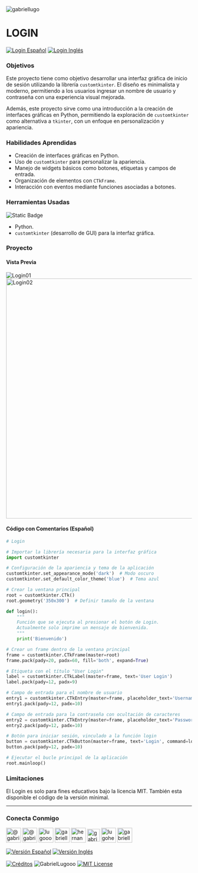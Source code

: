 <img align="center" src="https://media.licdn.com/dms/image/v2/D4D16AQGUNxQ7NSC05A/profile-displaybackgroundimage-shrink_350_1400/profile-displaybackgroundimage-shrink_350_1400/0/1738695150340?e=1744243200&v=beta&t=oXX-ixT9bR3dJcYCLv4KBs5wjKFoeP0524kFGHQMYmQ" alt="gabriellugo" />

# LOGIN

<a href="https://github.com/GabrielLugooo/Login/blob/main/README%20Spanish.md" target="_blank" rel="noreferrer noopener"> <img align="center" src="https://img.shields.io/badge/Login%20Español-000000" alt="Login Español" /></a>
<a href="https://github.com/GabrielLugooo/Login" target="_blank" rel="noreferrer noopener"> <img align="center" src="https://img.shields.io/badge/Login%20Inglés-green" alt="Login Inglés" /></a>

### Objetivos

Este proyecto tiene como objetivo desarrollar una interfaz gráfica de inicio de sesión utilizando la librería `customtkinter`. El diseño es minimalista y moderno, permitiendo a los usuarios ingresar un nombre de usuario y contraseña con una experiencia visual mejorada.

Además, este proyecto sirve como una introducción a la creación de interfaces gráficas en Python, permitiendo la exploración de `customtkinter` como alternativa a `tkinter`, con un enfoque en personalización y apariencia.

### Habilidades Aprendidas

- Creación de interfaces gráficas en Python.
- Uso de `customtkinter` para personalizar la apariencia.
- Manejo de widgets básicos como botones, etiquetas y campos de entrada.
- Organización de elementos con `CTkFrame`.
- Interacción con eventos mediante funciones asociadas a botones.

### Herramientas Usadas

![Static Badge](https://img.shields.io/badge/Python-000000?logo=python&logoSize=auto)

- Python.
- `customtkinter` (desarrollo de GUI) para la interfaz gráfica.

### Proyecto

#### Vista Previa

<img align="center" src="https://i.imgur.com/vksNgqS.jpeg" alt="Login01" />
<img align="center" src="https://i.imgur.com/D4w03G0.jpeg" alt="Login02" height="650" />

#### Código con Comentarios (Español)

```python
# Login

# Importar la librería necesaria para la interfaz gráfica
import customtkinter

# Configuración de la apariencia y tema de la aplicación
customtkinter.set_appearance_mode('dark')  # Modo oscuro
customtkinter.set_default_color_theme('blue')  # Tema azul

# Crear la ventana principal
root = customtkinter.CTk()
root.geometry('350x300')  # Definir tamaño de la ventana

def login():
    """
    Función que se ejecuta al presionar el botón de Login.
    Actualmente solo imprime un mensaje de bienvenida.
    """
    print('Bienvenido')

# Crear un frame dentro de la ventana principal
frame = customtkinter.CTkFrame(master=root)
frame.pack(pady=20, padx=60, fill='both', expand=True)

# Etiqueta con el título "User Login"
label = customtkinter.CTkLabel(master=frame, text='User Login')
label.pack(pady=12, padx=9)

# Campo de entrada para el nombre de usuario
entry1 = customtkinter.CTkEntry(master=frame, placeholder_text='Username')
entry1.pack(pady=12, padx=10)

# Campo de entrada para la contraseña con ocultación de caracteres
entry2 = customtkinter.CTkEntry(master=frame, placeholder_text='Password', show='*')
entry2.pack(pady=12, padx=10)

# Botón para iniciar sesión, vinculado a la función login
button = customtkinter.CTkButton(master=frame, text='Login', command=login)
button.pack(pady=12, padx=10)

# Ejecutar el bucle principal de la aplicación
root.mainloop()
```

### Limitaciones

El Login es solo para fines educativos bajo la licencia MIT.
También esta disponible el código de la versión mínimal.

---

<h3 align="left">Conecta Conmigo</h3>

<p align="left">
<a href="https://www.youtube.com/@gabriellugooo" target="_blank" rel="noreferrer noopener"> <img align="center" src="https://img.icons8.com/?size=50&id=55200&format=png" alt="@gabriellugooo" height="40" width="40" /></a>
<a href="http://www.tiktok.com/@gabriellugooo" target="_blank" rel="noreferrer noopener"> <img align="center" src="https://img.icons8.com/?size=50&id=118638&format=png" alt="@gabriellugooo" height="40" width="40" /></a>
<a href="https://instagram.com/lugooogabriel" target="_blank" rel="noreferrer noopener"> <img align="center" src="https://img.icons8.com/?size=50&id=32309&format=png" alt="lugooogabriel" height="40" width="40" /></a>
<a href="https://twitter.com/gabriellugo__" target="_blank" rel="noreferrer noopener"> <img align="center" src="https://img.icons8.com/?size=50&id=phOKFKYpe00C&format=png" alt="gabriellugo__" height="40" width="40" /></a>
<a href="https://www.linkedin.com/in/hernando-gabriel-lugo" target="_blank" rel="noreferrer noopener"> <img align="center" src="https://img.icons8.com/?size=50&id=8808&format=png" alt="hernando-gabriel-lugo" height="40" width="40" /></a>
<a href="https://github.com/GabrielLugooo" target="_blank" rel="noreferrer noopener"> <img align="center" src="https://img.icons8.com/?size=80&id=AngkmzgE6d3E&format=png" alt="gabriellugooo" height="34" width="34" /></a>
<a href="mailto:lugohernandogabriel@gmail.com"> <img align="center" src="https://img.icons8.com/?size=50&id=38036&format=png" alt="lugohernandogabriel@gmail.com" height="40" width="40" /></a>
<a href="https://linktr.ee/gabriellugooo" target="_blank" rel="noreferrer noopener"> <img align="center" src="https://simpleicons.org/icons/linktree.svg" alt="gabriellugooo" height="40" width="40" /></a>
</p>

<p align="left">
<a href="https://github.com/GabrielLugooo/GabrielLugooo/blob/main/Readme%20Spanish.md" target="_blank" rel="noreferrer noopener"> <img align="center" src="https://img.shields.io/badge/Versión%20Español-000000" alt="Versión Español" /></a>
<a href="https://github.com/GabrielLugooo/GabrielLugooo/blob/main/README.md" target="_blank" rel="noreferrer noopener"> <img align="center" src="https://img.shields.io/badge/Versión%20Inglés-Green" alt="Versión Inglés" /></a>

</p>

<a href="https://linktr.ee/gabriellugooo" target="_blank" rel="noreferrer noopener"> <img align="center" src="https://img.shields.io/badge/Créditos-Gabriel%20Lugo-green" alt="Créditos" /></a>
<img align="center" src="https://komarev.com/ghpvc/?username=GabrielLugoo&label=Vistas%20del%20Perfil&color=green&base=2000" alt="GabrielLugooo" />
<a href="" target="_blank" rel="noreferrer noopener"> <img align="center" src="https://img.shields.io/badge/License-MIT-green" alt="MIT License" /></a>
